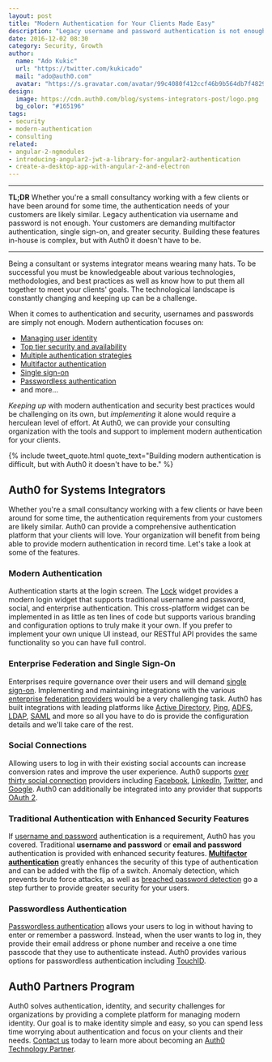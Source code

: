 ```yaml
---
layout: post
title: "Modern Authentication for Your Clients Made Easy"
description: "Legacy username and password authentication is not enough. Learn about modern authentication and how Auth0 can help you implement it for your clients."
date: 2016-12-02 08:30
category: Security, Growth
author:
  name: "Ado Kukic"
  url: "https://twitter.com/kukicado"
  mail: "ado@auth0.com"
  avatar: "https://s.gravatar.com/avatar/99c4080f412ccf46b9b564db7f482907?s=200"
design:
  image: https://cdn.auth0.com/blog/systems-integrators-post/logo.png
  bg_color: "#165196"
tags:
- security
- modern-authentication
- consulting
related:
- angular-2-ngmodules
- introducing-angular2-jwt-a-library-for-angular2-authentication
- create-a-desktop-app-with-angular-2-and-electron
---
```


---

**TL;DR** Whether you're a small consultancy working with a few clients or have been around for some time, the authentication needs of your customers are likely similar. Legacy authentication via username and password is not enough. Your customers are demanding multifactor authentication, single sign-on, and greater security. Building these features in-house is complex, but with Auth0 it doesn't have to be.

---

Being a consultant or systems integrator means wearing many hats. To be successful you must be knowledgeable about various technologies, methodologies, and best practices as well as know how to put them all together to meet your clients' goals. The technological landscape is constantly changing and keeping up can be a challenge.

When it comes to authentication and security, usernames and passwords are simply not enough. Modern authentication focuses on:

* [Managing user identity](https://auth0.com/docs/user-profile)
* [Top tier security and availability](https://auth0.com/security)
* [Multiple authentication strategies](https://auth0.com/docs/identityproviders)
* [Multifactor authentication](https://auth0.com/docs/multifactor-authentication)
* [Single sign-on](https://auth0.com/docs/sso)
* [Passwordless authentication](https://auth0.com/passwordless)
* and more...

*Keeping up* with modern authentication and security best practices would be challenging on its own, but *implementing* it alone would require a herculean level of effort.  At Auth0, we can provide your consulting organization with the tools and support to implement modern authentication for your clients.

{% include tweet_quote.html quote_text="Building modern authentication is difficult, but with Auth0 it doesn't have to be." %}

## Auth0 for Systems Integrators

Whether you're a small consultancy working with a few clients or have been around for some time, the authentication requirements from your customers are likely similar. Auth0 can provide a comprehensive authentication platform that your clients will love. Your organization will benefit from being able to provide modern authentication in record time. Let's take a look at some of the features.

### Modern Authentication

Authentication starts at the login screen. The [Lock](https://auth0.com/lock) widget provides a modern login widget that supports traditional username and password, social, and enterprise authentication. This cross-platform widget can be implemented in as little as ten lines of code but supports various branding and configuration options to truly make it your own. If you prefer to implement your own unique UI instead, our RESTful API provides the same functionality so you can have full control.

### Enterprise Federation and Single Sign-On

Enterprises require governance over their users and will demand [single sign-on](https://auth0.com/docs/sso). Implementing and maintaining integrations with the various [enterprise federation providers](https://auth0.com/docs/identityproviders#enterprise) would be a very challenging task. Auth0 has built integrations with leading platforms like [Active Directory](https://auth0.com/docs/connections/enterprise/active-directory), [Ping](https://auth0.com/docs/protocols/saml/identity-providers/ping7), [ADFS](https://auth0.com/docs/connections/enterprise/adfs), [LDAP](https://auth0.com/docs/connections/enterprise/active-directory), [SAML](https://auth0.com/docs/protocols/saml/saml-configuration) and more so all you have to do is provide the configuration details and we'll take care of the rest.

### Social Connections

Allowing users to log in with their existing social accounts can increase conversion rates and improve the user experience. Auth0 supports [over thirty social connection](https://auth0.com/docs/identityproviders) providers including [Facebook](https://facebook.com), [LinkedIn](https://linkedin.com), [Twitter](https://twitter.com), and [Google](https://google.com). Auth0 can additionally be integrated into any provider that supports [OAuth 2](https://auth0.com/docs/extensions/custom-social-extensions).

### Traditional Authentication with Enhanced Security Features

If [username and password](https://auth0.com/docs/connections/database) authentication is a requirement, Auth0 has you covered. Traditional **username and password** or **email and password** authentication is provided with enhanced security features. [**Multifactor authentication**](https://auth0.com/docs/multifactor-authentication) greatly enhances the security of this type of authentication and can be added with the flip of a switch. Anomaly detection, which prevents brute force attacks, as well as [breached password detection](https://auth0.com/breached-passwords) go a step further to provide greater security for your users.

### Passwordless Authentication

[Passwordless authentication](https://auth0.com/passwordless) allows your users to log in without having to enter or remember a password. Instead, when the user wants to log in, they provide their email address or phone number and receive a one time passcode that they use to authenticate instead. Auth0 provides various options for passwordless authentication including [TouchID](https://auth0.com/docs/libraries/lock-ios/touchid-authentication). 

## Auth0 Partners Program

Auth0 solves authentication, identity, and security challenges for organizations by providing a complete platform for managing modern identity. Our goal is to make identity simple and easy, so you can spend less time worrying about authentication and focus on your clients and their needs. [Contact us](https://auth0.com/partners#become-a-partner) today to learn more about becoming an [Auth0 Technology Partner](https://auth0.com/partners).